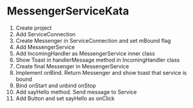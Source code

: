 # MessengerServiceKata
1. Create project
2. Add ServiceConnection
3. Create Messenger in ServiceConnection and set mBound flag
4. Add MessengerService
5. Add IncomingHandler as MessengerService inner class
6. Show Toast in handlerMessage method in IncomingHandler class
7. Create final Messenger in MessengerService
8. Implement onBind. Return Messenger and show toast that service is bound
9. Bind onStart and unbind onStop
10. Add sayHello method. Send message to Service
11. Add Button and set sayHello as onClick
